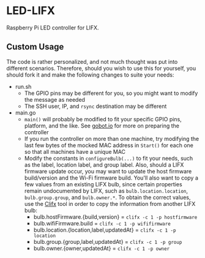 # LED-LIFX
Raspberry Pi LED controller for LIFX.

## Custom Usage
The code is rather personalized, and not much thought was put into different scenarios. Therefore, should you wish to use this for yourself, you should fork it and make the following changes to suite your needs:
- run.sh
  - The GPIO pins may be different for you, so you might want to modify the message as needed
  - The SSH user, IP, and `rsync` destination may be different
- main.go
  - `main()` will probably be modified to fit your specific GPIO pins, platform, and the like. See [gobot.io](https://gobot.io) for more on preparing the controller
  - If you run the controller on more than one machine, try modifying the last few bytes of the mocked MAC address in `Start()` for each one so that all machines have a unique MAC
  - Modify the constants in `configureBulb(...)` to fit your needs, such as the label, location label, and group label. Also, should a LIFX firmware update occur, you may want to update the host firmware build/version and the Wi-Fi firmware build. You'll also want to copy a few values from an existing LIFX bulb, since certain properties remain undocumented by LIFX, such as `bulb.location.location`, `bulb.group.group`, and `bulb.owner.*`. To obtain the correct values, use the [Clifx](https://github.com/lifx-tools/clifx) tool in order to copy the information from another LIFX bulb:
    - bulb.hostFirmware.{build,version} = `clifx -c 1 -p hostfirmware`
    - bulb.wifiFirmware.build = `clifx -c 1 -p wififirmware`
    - bulb.location.{location,label,updatedAt} = `clifx -c 1 -p location`
    - bulb.group.{group,label,updatedAt} = `clifx -c 1 -p group`
    - bulb.owner.{owner,updatedAt} = `clifx -c 1 -p owner`
